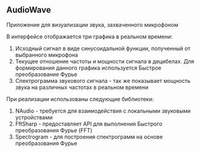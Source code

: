 ## AudioWave
Приложение для визуализации звука, захваченного микрофоном

В интерфейсе отображается три графика в реальном времени:

1. Исходный сигнал в виде синусоидальной функции, полученный от выбранного микрофона
2. Текущее отношение частоты и мощности сигнала в децибелах.
   Для формирования данного графика используется Быстрое преобразование Фурье
3. Спектрограмма звукового сигнала - так же показывает мощность звука на различных частотах в реальном времени

При реализации использованы следующие библиотеки:

1. NAudio - требуется для взаимодействия с локальными звуковыми устройствами
2. FftSharp - предоставляет API для выполнения Быстрого преобразования Фурье (FFT)
3. Spectrogram - для построения спектрограмм на основе преобразования Фурье